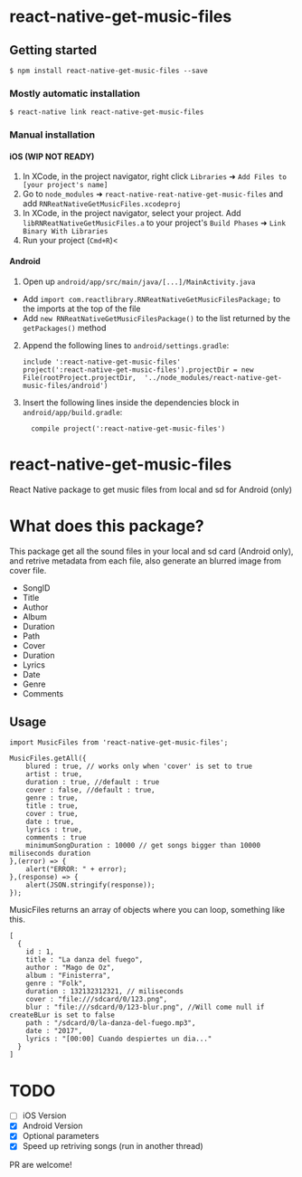 
# react-native-get-music-files

## Getting started

`$ npm install react-native-get-music-files --save`

### Mostly automatic installation

`$ react-native link react-native-get-music-files`

### Manual installation


#### iOS (WIP NOT READY)

1. In XCode, in the project navigator, right click `Libraries` ➜ `Add Files to [your project's name]`
2. Go to `node_modules` ➜ `react-native-reat-native-get-music-files` and add `RNReatNativeGetMusicFiles.xcodeproj`
3. In XCode, in the project navigator, select your project. Add `libRNReatNativeGetMusicFiles.a` to your project's `Build Phases` ➜ `Link Binary With Libraries`
4. Run your project (`Cmd+R`)<

#### Android

1. Open up `android/app/src/main/java/[...]/MainActivity.java`
  - Add `import com.reactlibrary.RNReatNativeGetMusicFilesPackage;` to the imports at the top of the file
  - Add `new RNReatNativeGetMusicFilesPackage()` to the list returned by the `getPackages()` method
2. Append the following lines to `android/settings.gradle`:
  	```
  	include ':react-native-get-music-files'
  	project(':react-native-get-music-files').projectDir = new File(rootProject.projectDir, 	'../node_modules/react-native-get-music-files/android')
  	```
3. Insert the following lines inside the dependencies block in `android/app/build.gradle`:
  	```
      compile project(':react-native-get-music-files')
  	```
  
# react-native-get-music-files
React Native package to get music files from local and sd for Android (only)

# What does this package?

This package get all the sound files in your local and sd card (Android only), and retrive metadata from each file, also generate an blurred image from cover file.

* SongID
* Title
* Author
* Album
* Duration
* Path
* Cover
* Duration
* Lyrics
* Date
* Genre
* Comments

## Usage
```
import MusicFiles from 'react-native-get-music-files';

MusicFiles.getAll({
    blured : true, // works only when 'cover' is set to true
    artist : true,
    duration : true, //default : true
    cover : false, //default : true,
    genre : true,
    title : true,
    cover : true,
    date : true,
    lyrics : true,
    comments : true
    minimumSongDuration : 10000 // get songs bigger than 10000 miliseconds duration
},(error) => {
    alert("ERROR: " + error);
},(response) => {
    alert(JSON.stringify(response));
});
```

MusicFiles returns an array of objects where you can loop, something like this.

```
[
  {
    id : 1,
    title : "La danza del fuego",
    author : "Mago de Oz",
    album : "Finisterra",
    genre : "Folk",
    duration : 132132312321, // miliseconds
    cover : "file:///sdcard/0/123.png",
    blur : "file:///sdcard/0/123-blur.png", //Will come null if createBLur is set to false
    path : "/sdcard/0/la-danza-del-fuego.mp3",
    date : "2017",
    lyrics : "[00:00] Cuando despiertes un dia..."
  }
]
```

# TODO

- [ ] iOS Version
- [x] Android Version
- [x] Optional parameters
- [x] Speed up retriving songs (run in another thread)

PR are welcome!
